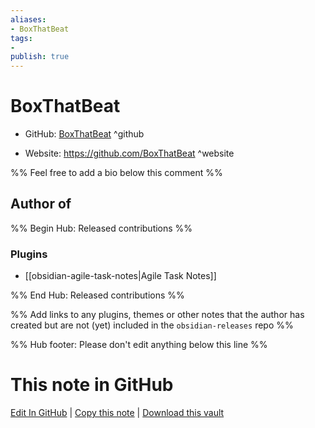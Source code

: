 ```yaml
---
aliases:
- BoxThatBeat
tags:
- 
publish: true
---
```


# BoxThatBeat

- GitHub: [BoxThatBeat](https://github.com/BoxThatBeat/) ^github
<!-- - Discord: `@` ^discord-->
- Website: <https://github.com/BoxThatBeat> ^website
<!-- - [[Publish sites|Publish site]]: <https://> ^publish-->

%% Feel free to add a bio below this comment %%


## Author of

%% Begin Hub: Released contributions %%
### Plugins
- [[obsidian-agile-task-notes|Agile Task Notes]]

%% End Hub: Released contributions %%

%% Add links to any plugins, themes or other notes that the author has created but are not (yet) included in the `obsidian-releases` repo %%

<!--
### Unlisted plugins
-->

<!--
### Others
-->

<!--
## Sponsor this author
-->

<!-- - [[GitHub sponsors]]: [Sponsor @BoxThatBeat on GitHub Sponsors](https://github.com/sponsors/BoxThatBeat) ^github-sponsor-->
<!-- - [[Buy me a coffee]]: <https://> ^buy-me-a-coffee-->
<!-- - [[PayPal]]: <https://> ^paypal-->
<!-- - [[Patreon]]: <https://> ^patreon-->

<!--
## Follow this author
-->

<!-- - [[YouTube Channels|On YouTube]]: <https://> ^youtube-->
<!-- - Twitter: <https://> ^twitter-->
<!-- - ... -->

%% Hub footer: Please don't edit anything below this line %%

# This note in GitHub

<span class="git-footer">[Edit In GitHub](https://github.dev/obsidian-community/obsidian-hub/blob/main/01%20-%20Community/People/BoxThatBeat.md "git-hub-edit-note") | [Copy this note](https://raw.githubusercontent.com/obsidian-community/obsidian-hub/main/01%20-%20Community/People/BoxThatBeat.md "git-hub-copy-note") | [Download this vault](https://github.com/obsidian-community/obsidian-hub/archive/refs/heads/main.zip "git-hub-download-vault") </span>
